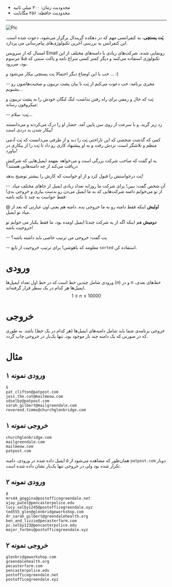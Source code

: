 + محدودیت زمان: ۳۰۰ میلی ثانیه
+ محدودیت حافظه: ۲۵۶ مگابایت

----------
![Pic](https://i.postimg.cc/cLXyPRpX/images.png)

**پَت پستچی**، به کنفرانسی مهم که در دهکده گریندال برگزار می‌شود، دعوت شده است. این کنفرانس به بررسی آخرین تکنولوژی‌های پیام‌رسانی می پردازد. 

امسال که از سرویس Email رونمایی شده، شرکت‌های زیادی با دامنه‌های مختلف از این تکنولوژی استفاده می‌کنند و دیگر کمتر کسی سراغ نامه و پاکت سنتی که قبلا مرسوم بود، می‌رود.

خب با این اوضاع دیگر احتمالا پت پستچی بیکار می‌شود و ... :(

-- مجری برنامه: خب دعوت می‌کنم از پَت تا بیان پشت تریبون و صحبت‌هاشون رو بشنویم...

پَت که حال و رمقی برای راه رفتن نداشت، لنگ لنگان خودش را به پشت تریبون و میکروفون رساند:

-- پَت: سلام...

زد زیر گریه. و با سرعت از روی سن پایین آمد. حضار او را درک می‌کردند و می‌دانستند بیکار شدن بد دردی است!

کمی که گذشت شخصی که این ناراحتی پَت را دید و از طرفی می‌دانست که پَت آدمی منظم و تلاشگر است، نزدش رفت و به او پیشنهاد کاری رو داد تا پَت را از بیکاری در بیاورد!

به او گفت که صاحب شرکت بزرگی است و می‌خواهد بفهمد ایمیل‌هایی که شرکتش دریافت می‌کند از چه دامنه‌هایی هستند؟

پَت درخواستش را قبول کرد و از او خواست که کارش را بیشتر توضیح بدهد!

-- آن شخص گفت: ببین! برای شرکت ما روزانه تعداد زیادی ایمیل از جاهای مختلف میاد. از تو می‌خوایم دامنه شرکت‌هایی که به ما ایمیل می‌دن رو بدست بیاری و خروجی بدی! فقط حواست به چند تا نکته باشه:

**اولیش** اینکه فقط دامنه رو به ما خروجی بده. دامنه هم یعنی اون عبارتی که بعد از @ میاد تو ایمیل.

**دومیش** هم اینکه اگه از یه شرکت چندتا ایمیل اومده بود، ما فقط یکبار می خوایم تو خروجیت باشه!

-- پت گفت: خروجی من ترتیب خاصی باید داشته باشه؟

-- معلومه که باهوشی! برای ترتیب خروجیت از تابع `sorted` استفاده کن.

# ورودی

ورودی شامل چندین خط است که در خط اول تعداد ایمیل‌ها $(n)$ و در $n$ خط‌های بعدی، ایمیل‌ها هر کدام در یک سطر قرار گرفته‌اند.
$$1 \le n \le 10000$$

# خروجی
خروجی برنامه‌ی شما باید شامل دامنه‌های ایمیل‌ها (هر کدام در یک خط) باشد. به طوری که در صورتی که یک دامنه چند بار موجود بود، تنها یک‌بار در خروجی چاپ گردد.

# مثال
## ورودی نمونه ۱
```
5
pat_clifton@patpost.com
jess.the.cat@mailmeow.com
sdselby@patpost.com
sarah_gilbert@mailgreendale.com
reverend.timms@churchglenbridge.com
```

## خروجی نمونه ۱
```
churchglenbridge.com
mailgreendale.com
mailmeow.com
patpost.com
```

همان‌طور که مشاهده می‌شود از ۵ ایمیل داده شده در ورودی، دامنه `patpost.com` دوبار تکرار شده بود ولی در خروجی تنها یک‌بار نشان داده شده است.

## ورودی نمونه ۲
```
8
mrs44_goggins@postofficegreendale.net
ajay_patel@pencasterpolice.edu
lucy.selby1245@postofficegreendale.xyz
ted555_glen@glenbridgeworkshop.com
dr_sarah_gilbert@greendalehealth.org
ben_and_lizzie@pecasterfarm.com
pc.selby123@pencasterpolice.edu
major_forbes@postofficegreendale.xyz
```

## خروجی نمونه ۲
```
glenbridgeworkshop.com
greendalehealth.org
pecasterfarm.com
pencasterpolice.edu
postofficegreendale.net
postofficegreendale.xyz
```
